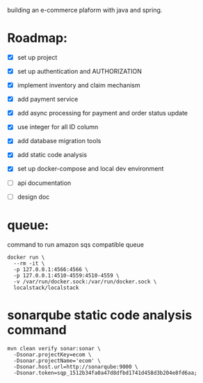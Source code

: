 building an e-commerce plaform with java and spring.

# Roadmap:
- [x] set up project
- [x] set up authentication and AUTHORIZATION 
- [x] implement inventory and claim mechanism
- [x] add payment service
- [x] add async processing for payment and order status update
- [x] use integer for all ID column
- [x] add database migration tools
- [x] add static code analysis
- [x] set up docker-compose and local dev environment
- [ ] api documentation
- [ ] design doc


# queue:
command to run amazon sqs compatible queue
```
docker run \
  --rm -it \
  -p 127.0.0.1:4566:4566 \
  -p 127.0.0.1:4510-4559:4510-4559 \
  -v /var/run/docker.sock:/var/run/docker.sock \
  localstack/localstack
```

# sonarqube static code analysis command
```
mvn clean verify sonar:sonar \
  -Dsonar.projectKey=ecom \
  -Dsonar.projectName='ecom' \
  -Dsonar.host.url=http://sonarqube:9000 \
  -Dsonar.token=sqp_1512b34fa0a47d8dfbd1741d458d3b204e8fd6aa;
```